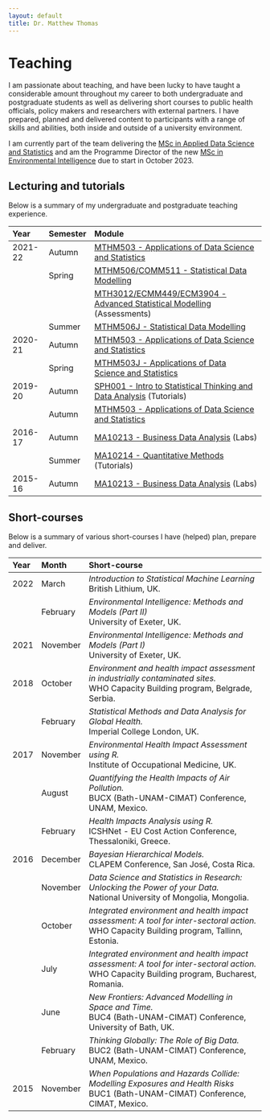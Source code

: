 ```yaml
---
layout: default
title: Dr. Matthew Thomas
---
```


# Teaching 

I am passionate about teaching, and have been lucky to have taught a considerable amount throughout my career to both undergraduate and postgraduate students as well as delivering short courses to public health officials, policy makers and researchers with external partners. I have prepared, planned and delivered content to participants with a range of skills and abilities, both inside and outside of a university environment. 

I am currently part of the team delivering the [MSc in Applied Data Science and Statistics](https://www.exeter.ac.uk/postgraduate/taught/datascience/applieddatamsc/) and am the Programme Director of the new [MSc in Environmental Intelligence](https://www.exeter.ac.uk/postgraduate/courses/datascience/envint/) due to start in October 2023. 

## Lecturing and tutorials 

Below is a summary of my undergraduate and postgraduate teaching experience. 

| Year        | Semester          | Module |
|:-------------|:--------------|:------|
| 2021-22  | Autumn     | [MTHM503 - Applications of Data Science and Statistics](https://intranet.exeter.ac.uk/emps/studentinfo/subjects/mathematics/modules/2021/index.php/?moduleCode=MTHM503)  |
|                | Spring       | [MTHM506/COMM511 - Statistical Data Modelling](https://intranet.exeter.ac.uk/emps/studentinfo/subjects/mathematics/modules/2021/index.php/?moduleCode=MTHM506)  |
|                |                   | [MTH3012/ECMM449/ECM3904 - Advanced Statistical Modelling](https://intranet.exeter.ac.uk/emps/studentinfo/subjects/mathematics/modules/2020/index.php/?moduleCode=MTH3012) (Assessments)   |
|                | Summer    | [MTHM506J - Statistical Data Modelling](https://intranet.exeter.ac.uk/emps/studentinfo/subjects/mathematics/modules/2021/index.php/?moduleCode=MTHM506)  |
| 2020-21  | Autumn     | [MTHM503 - Applications of Data Science and Statistics](https://intranet.exeter.ac.uk/emps/studentinfo/subjects/mathematics/modules/2020/index.php/?moduleCode=MTHM503)  |
|                | Spring       | [MTHM503J - Applications of Data Science and Statistics](https://intranet.exeter.ac.uk/emps/studentinfo/subjects/mathematics/modules/2020/index.php/?moduleCode=MTHM503)  |
| 2019-20  | Autumn     | [SPH001 - Intro to Statistical Thinking and Data Analysis](https://www.google.com/url?sa=t&rct=j&q=&esrc=s&source=web&cd=&ved=2ahUKEwiHgp_z5of5AhVIgFwKHckVD-AQFnoECBEQAQ&url=https%3A%2F%2Fwww.imperial.ac.uk%2Fmedia%2Fimperial-college%2Fmedicine%2Fsph%2Fstudy%2Fmodule-outlines%2Fhda%2FIntro-to-Stat-Thinking-and-Data-Analysis-Module-Outline-2019.20-Updated.docx&usg=AOvVaw3Esow9eU9hUZPlVMXEKyUk) (Tutorials)  |
|                 | Autumn     | [MTHM503 - Applications of Data Science and Statistics](https://intranet.exeter.ac.uk/emps/studentinfo/subjects/mathematics/modules/2019/index.php/?moduleCode=MTHM503)  |
| 2016-17  | Autumn     | [MA10213 - Business Data Analysis](https://www.bath.ac.uk/catalogues/2016-2017/ma/MA10213.html) (Labs)  |
|                | Summer    | [MA10214 - Quantitative Methods](https://www.bath.ac.uk/catalogues/2016-2017/ma/MA10214.html) (Tutorials)  |
| 2015-16  | Autumn     | [MA10213 - Business Data Analysis](https://www.bath.ac.uk/catalogues/2015-2016/ma/MA10213.html) (Labs)   |

## Short-courses

Below is a summary of various short-courses I have (helped) plan, prepare and deliver.

<p style="font-size::80%;">

| Year        | Month          | Short-course |
|:-------------|:--------------|:------------------------------------------------------------------------------------------------------------|
| 2022        | March      | _Introduction to Statistical Machine Learning_ <br>British Lithium, UK. |
|                 | February  | _Environmental Intelligence: Methods and Models (Part II)_ <br> University of Exeter, UK. |
| 2021        | November  | _Environmental Intelligence: Methods and Models (Part I)_ <br> University of Exeter, UK. |
| 2018        | October  | _Environment and health impact assessment in industrially contaminated sites._ <br> WHO Capacity Building program, Belgrade, Serbia. |
|                 | February  | _Statistical Methods and Data Analysis for Global Health._<br> Imperial College London, UK. |
| 2017        | November  | _Environmental Health Impact Assessment using R._<br>Institute of Occupational Medicine, UK. |
|                 | August  | _Quantifying the Health Impacts of Air Pollution._<br> BUCX (Bath-UNAM-CIMAT) Conference, UNAM, Mexico. |
|                 | February  | _Health Impacts Analysis using R._<br> ICSHNet - EU Cost Action Conference, Thessaloniki, Greece. |
| 2016        | December  | _Bayesian Hierarchical Models._ <br>CLAPEM Conference, San Jos&eacute;, Costa Rica. |
|                 | November  | _Data Science and Statistics in Research: Unlocking the Power of your Data._ <br> National University of Mongolia, Mongolia. |
|                 | October  | _Integrated environment and health impact assessment: A tool for inter-sectoral action._<br>WHO Capacity Building program, Tallinn, Estonia. |
|                 | July  | _Integrated environment and health impact assessment: A tool for inter-sectoral action._<br>WHO Capacity Building program, Bucharest, Romania.  |
|                 | June  | _New Frontiers: Advanced Modelling in Space and Time._ <br>BUC4 (Bath-UNAM-CIMAT) Conference, University of Bath, UK. |
|                 | February  | _Thinking Globally: The Role of Big Data._<br> BUC2 (Bath-UNAM-CIMAT) Conference, UNAM, Mexico. |
| 2015        | November  | _When Populations and Hazards Collide: Modelling Exposures and Health Risks_ <br> BUC1 (Bath-UNAM-CIMAT) Conference, CIMAT, Mexico. |

</p>
